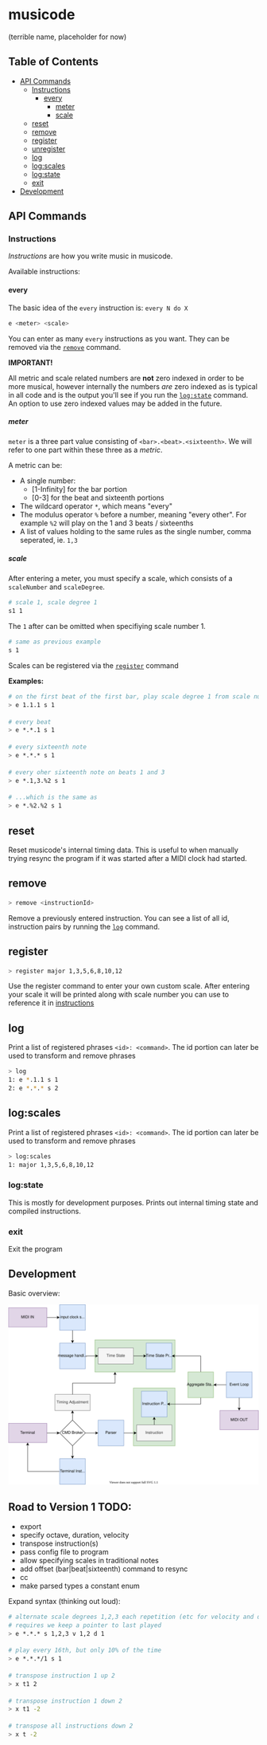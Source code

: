 # musicode

(terrible name, placeholder for now)

## Table of Contents

- [API Commands](#api-commands)
  - [Instructions](#instructions)
    - [every](#every)
      - [meter](#meter)
      - [scale](#scale)
  - [reset](#reset)
  - [remove](#remove)
  - [register](#register)
  - [unregister](#unregister)
  - [log](#log)
  - [log:scales](#log:scales)
  - [log:state](#log:state)
  - [exit](#exit)
- [Development](#development)

## API Commands

### Instructions

_Instructions_ are how you write music in musicode.

Available instructions:

#### every

The basic idea of the `every` instruction is: `every N do X`

```sh
e <meter> <scale>
```

You can enter as many `every` instructions as you want. They can be removed via
the [`remove`](#remove) command.

**IMPORTANT!**

All metric and scale related numbers are **not** zero indexed in order to be
more musical, however internally the numbers _are_ zero indexed as is typical in
all code and is the output you'll see if you run the [`log:state`](#log:state)
command. An option to use zero indexed values may be added in the future.

##### meter

`meter` is a three part value consisting of `<bar>.<beat>.<sixteenth>`. We will
refer to one part within these three as a _metric_.

A metric can be:

- A single number:
  - [1-Infinity] for the bar portion
  - [0-3] for the beat and sixteenth portions
- The wildcard operator `*`, which means "every"
- The modulus operator `%` before a number, meaning "every other". For example
  `%2` will play on the 1 and 3 beats / sixteenths
- A list of values holding to the same rules as the single number, comma
  seperated, ie. `1,3`

##### scale

After entering a meter, you must specify a scale, which consists of a
`scaleNumber` and `scaleDegree`.

```sh
# scale 1, scale degree 1
s1 1
```

The `1` after can be omitted when specifiying scale number 1.

```sh
# same as previous example
s 1
```

Scales can be registered via the [`register`](#register) command

**Examples:**

```sh
# on the first beat of the first bar, play scale degree 1 from scale number 1
> e 1.1.1 s 1

# every beat
> e *.*.1 s 1

# every sixteenth note
> e *.*.* s 1

# every oher sixteenth note on beats 1 and 3
> e *.1,3.%2 s 1

# ...which is the same as
> e *.%2.%2 s 1
```

## reset

Reset musicode's internal timing data. This is useful to when manually trying
resync the program if it was started after a MIDI clock had started.

## remove

```sh
> remove <instructionId>
```

Remove a previously entered instruction. You can see a list of all id,
instruction pairs by running the [`log`](#log) command.

## register

```sh
> register major 1,3,5,6,8,10,12
```

Use the register command to enter your own custom scale. After entering your
scale it will be printed along with scale number you can use to reference it in
[instructions](#instructions)

## log

Print a list of registered phrases `<id>: <command>`. The id portion can later
be used to transform and remove phrases

```sh
> log
1: e *.1.1 s 1
2: e *.*.* s 2
```

## log:scales

Print a list of registered phrases `<id>: <command>`. The id portion can later
be used to transform and remove phrases

```sh
> log:scales
1: major 1,3,5,6,8,10,12
```

### log:state

This is mostly for development purposes. Prints out internal timing state and
compiled instructions.

### exit

Exit the program

## Development

Basic overview:

<img src="etc/musicode.svg">

## Road to Version 1 TODO:

- export
- specify octave, duration, velocity
- transpose instruction(s)
- pass config file to program
- allow specifying scales in traditional notes
- add offset (bar|beat|sixteenth) command to resync
- cc
- make parsed types a constant enum

Expand syntax (thinking out loud):

```sh
# alternate scale degrees 1,2,3 each repetition (etc for velocity and duration)
# requires we keep a pointer to last played
> e *.*.* s 1,2,3 v 1,2 d 1

# play every 16th, but only 10% of the time
> e *.*.*/1 s 1

# transpose instruction 1 up 2
> x t1 2

# transpose instruction 1 down 2
> x t1 -2

# transpose all instructions down 2
> x t -2
```
